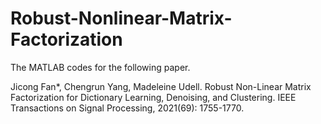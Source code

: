 # Robust-Nonlinear-Matrix-Factorization

The MATLAB codes for the following paper.

Jicong Fan*, Chengrun Yang, Madeleine Udell. Robust Non-Linear Matrix Factorization for Dictionary
Learning, Denoising, and Clustering. IEEE Transactions on Signal Processing, 2021(69): 1755-1770.
